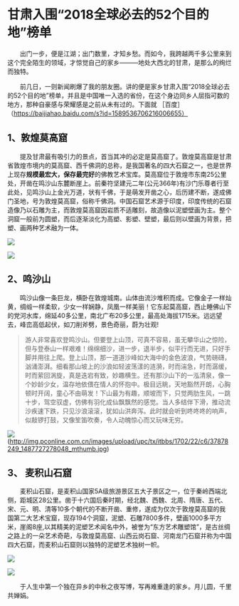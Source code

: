 # **甘肃入围“2018全球必去的52个目的地”榜单**

　　出门一步，便是江湖；出门数里，才知乡愁。而如今，我跨越两千多公里来到这个完全陌生的领域，才惊觉自己的家乡———地处大西北的甘肃，是那么的绚烂而独特。

　　前几日，一则新闻刷爆了我的朋友圈。讲的便是家乡甘肃入围“2018全球必去的52个目的地”榜单，并且是中国唯一入选的省份，在这个身边同乡人屈指可数的地方，那种自豪感与荣耀感是之前从未有过的。下面就
［百度］（https://baijiahao.baidu.com/s?id=1589536706216006655）

## 1、敦煌莫高窟 

　　提及甘肃最有吸引力的景点，首当其冲的必定是莫高窟了。敦煌莫高窟是甘肃省敦煌市境内的莫高窟、西千佛洞的总称，是我国著名的四大石窟之一，也是世界上现存**规模最宏大，保存最完好**的佛教艺术宝库。莫高窟位于敦煌市东南25公里处，开凿在鸣沙山东麓断崖上。前秦符坚建元二年(公元366年)有沙门乐尊者行至此处，见鸣沙山上金光万道，状有千佛，于是萌发开凿之心，后历建不断，遂成佛门圣地，号为敦煌莫高窟，俗称千佛洞。中国石窟艺术源于印度，印度传统的石窟造像乃以石雕为主，而敦煌莫高窟因岩质不适雕刻，故造像以泥塑壁画为主。整个洞窟一般前为圆塑，而后逐渐淡化为高塑、影塑、壁塑，最后则以壁画为背景，把塑、画两种艺术融为一体。

![](http://h2.bytravel.cn/www/5/head/5198.gif)

![](http://img8.ppsj.com.cn/379/3795/w211187184.jpg)

## 2、鸣沙山

　　鸣沙山像一条巨龙，横卧在敦煌城南。山体由流沙堆积而成。它像金子一样灿黄，绸缎一样柔软，少女一样娴静，凤凰一样美丽！它东起莫高窟，西止睡佛山下的党河水库，绵延40多公里，南北广布20多公里，最高处海拔1715米。远远望去，峰峦高低起伏，如刀削斧劈，景色奇丽，蔚为壮观! 

>游人非常喜欢登鸣沙山。但要登上山顶，可真不容易，虽无攀华山之惊险，但与登泰山一样艰难！绵绵细沙，进一步，退半步，似平行而无进，只好手脚并用往上爬。登上山顶，那一道道沙峰如大海中的金色波浪，气势磅礴，汹涌澎湃。细看那山坡上的沙浪如轻波荡漾的涟漪，时而湍急，时而潺缓，时而萦回涡旋，真是迭宕有致，妙趣横生。还有那沙山下的一泓清泉，像一个妙龄少女，温存地依偎在情人的怀抱中。极目远眺，天地豁然开朗，心胸顿时开阔，童心不由萌发！下山最为有趣，顺坡而下，只觉两肋生风，一跳十步，驾空驭虚，仿佛有羽化成仙飘飘然的感觉。当人多结伴下滑，推动流沙疾速下跌，只见沙浪滚滚，犹如山洪奔泻。此时就会听到咚咚咚的响声，似敲锣打鼓，又像笙笛吹奏，令人动魄惊心而又玩味无穷。

![](http://img.pconline.com.cn/images/upload/upc/tx/photoblog/1209/08/c0/13708134_13708134_1347037127855_mthumb.jpg)
(http://img.pconline.com.cn/images/upload/upc/tx/itbbs/1702/22/c6/37878249_1487727278048_mthumb.jpg)

## 3、 麦积山石窟 

　　麦积山石窟，是麦积山国家5A级旅游景区五大子景区之一，位于秦岭西端北侧，距城区28公里。凿于十六国后秦时期，经北魏、西魏、北周、隋唐、五代、宋、元、明、清等10多个朝代的不断开凿、重修，遂成为仅次于敦煌莫高窟的我国第二大艺术宝窟，现存194个洞窟，泥塑、石雕7800多件，壁画1000多平方米，崖阁8座,以其精美的泥塑艺术闻名中外，被誉为“东方艺术雕塑馆”，是古丝绸之路上的一朵艺术奇葩，与敦煌莫高窟、山西云岗石窟、河南龙门石窟并称为中国四大石窟，而麦积山石窟则以独特的泥塑艺术独树一帜。

![](http://p0.so.qhimgs1.com/bdr/_240_/t017386caddbb4e22aa.jpg)

![](http://pic.baike.soso.com/p/20140317/20140317120221-1042668886.jpg)

　　于人生中第一个独在异乡的中秋之夜写博，写再难重逢的家乡。月儿圆，千里共婵娟。

